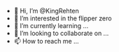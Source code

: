 - 👋 Hi, I’m @KingRehten
- 👀 I’m interested in the flipper zero 
- 🌱 I’m currently learning ...
- 💞️ I’m looking to collaborate on ...
- 📫 How to reach me ...

<!---
KingRehten/KingRehten is a ✨ special ✨ repository because its `README.md` (this file) appears on your GitHub profile.
You can click the Preview link to take a look at your changes.
--->
